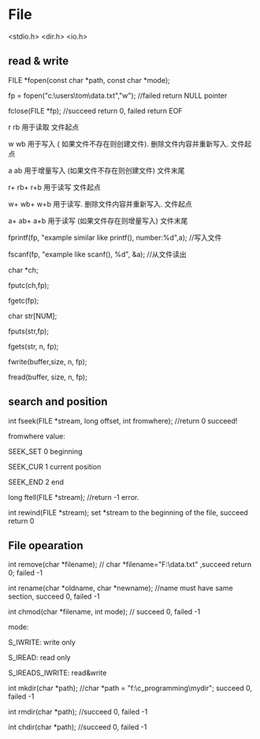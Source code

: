 # File

<stdio.h>
<dir.h>
<io.h>

## read & write

FILE *fopen(const char *path, const char *mode);

fp = fopen("c:\\users\\tom\\data.txt","w"); //failed return NULL pointer

fclose(FILE *fp);  //succeed return 0, failed return EOF

r	rb	    	用于读取	文件起点

w	wb		    用于写入 ( 如果文件不存在则创建文件). 删除文件内容并重新写入.	文件起点

a	ab		    用于增量写入 (如果文件不存在则创建文件)	文件末尾

r+	rb+	r+b	用于读写	文件起点

w+	wb+	w+b	用于读写. 删除文件内容并重新写入.	文件起点

a+	ab+	a+b	用于读写 (如果文件存在则增量写入)	文件末尾


fprintf(fp, "example similar like printf(), number:%d",a); //写入文件

fscanf(fp, "example like scanf(), %d", &a); //从文件读出

char *ch;

fputc(ch,fp);

fgetc(fp);

char str[NUM]; 

fputs(str,fp);

fgets(str, n, fp);

fwrite(buffer,size, n, fp);

fread(buffer, size, n, fp);


## search and position

int fseek(FILE *stream, long offset, int fromwhere);  //return 0 succeed!

fromwhere value:

SEEK_SET 0 beginning

SEEK_CUR 1 current position

SEEK_END 2 end


long ftell(FILE *stream);  //return -1 error.

int rewind(FILE *stream); set *stream to the beginning of the file, succeed return 0

## File opearation

int remove(char *filename);   // char *filename="F:\\data.txt" ,succeed return 0; failed -1

int rename(char *oldname, char *newname); //name must have same section, succeed 0, failed -1

int chmod(char *filename, int mode); // succeed 0, failed -1

mode:

S_IWRITE: write only

S_IREAD: read only

S_IREADS_IWRITE: read&write

int mkdir(char *path); //char *path = "f:\\c_programming\\mydir";  succeed 0, failed -1

int rmdir(char *path); //succeed 0, failed -1

int chdir(char *path); //succeed 0, failed -1
